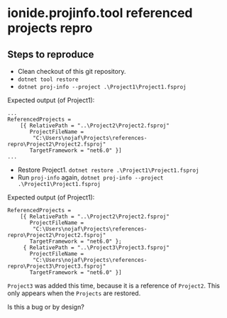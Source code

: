 # ionide.projinfo.tool referenced projects repro

## Steps to reproduce

* Clean checkout of this git repository.
* `dotnet tool restore`
* `dotnet proj-info --project .\Project1\Project1.fsproj`

Expected output (of Project1):
```
...
ReferencedProjects =
    [{ RelativePath = "..\Project2\Project2.fsproj"
       ProjectFileName =
        "C:\Users\nojaf\Projects\references-repro\Project2\Project2.fsproj"
       TargetFramework = "net6.0" }]
...
```

* Restore Project1. `dotnet restore .\Project1\Project1.fsproj`
* Run `proj-info` again, `dotnet proj-info --project .\Project1\Project1.fsproj`

Expected output (of Project1):

```
ReferencedProjects =
    [{ RelativePath = "..\Project2\Project2.fsproj"
       ProjectFileName =
        "C:\Users\nojaf\Projects\references-repro\Project2\Project2.fsproj"
       TargetFramework = "net6.0" };
     { RelativePath = "..\Project3\Project3.fsproj"
       ProjectFileName =
        "C:\Users\nojaf\Projects\references-repro\Project3\Project3.fsproj"
       TargetFramework = "net6.0" }]
```

`Project3` was added this time, because it is a reference of `Project2`.
This only appears when the `Projects` are restored.

Is this a bug or by design?